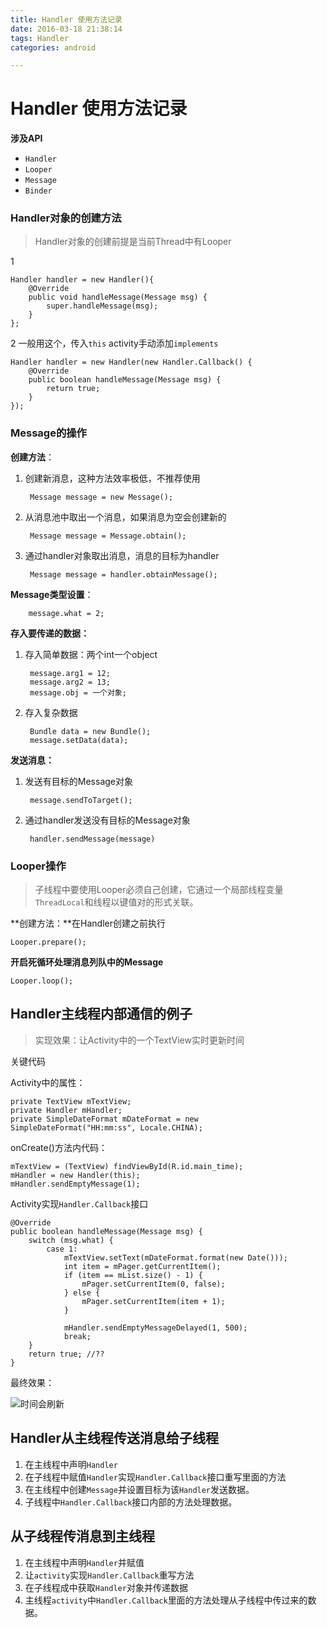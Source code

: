 ```yaml
---
title: Handler 使用方法记录
date: 2016-03-18 21:38:14
tags: Handler
categories: android

---
```




# Handler 使用方法记录

**涉及API**

- `Handler`
- `Looper`
- `Message`
- `Binder`

### Handler对象的创建方法
>Handler对象的创建前提是当前Thread中有Looper

1

	Handler handler = new Handler(){
        @Override
        public void handleMessage(Message msg) {
            super.handleMessage(msg);
        }
    };
2 一般用这个，传入`this` activity手动添加`implements`

	Handler handler = new Handler(new Handler.Callback() {
		@Override
		public boolean handleMessage(Message msg) {
			return true;
		}
	});	
### Message的操作
**创建方法**：

1. 创建新消息，这种方法效率极低，不推荐使用

		Message message = new Message();
2. 从消息池中取出一个消息，如果消息为空会创建新的

		Message message = Message.obtain();
3. 通过handler对象取出消息，消息的目标为handler

		Message message = handler.obtainMessage();

**Message类型设置**：
		
		message.what = 2; 

**存入要传递的数据：**

1. 存入简单数据：两个int一个object

		message.arg1 = 12;
		message.arg2 = 13;
		message.obj = 一个对象;

2. 存入复杂数据

		Bundle data = new Bundle();
		message.setData(data);

**发送消息：**

1. 发送有目标的Message对象

		message.sendToTarget();

2. 通过handler发送没有目标的Message对象

		handler.sendMessage(message)


### Looper操作
>子线程中要使用Looper必须自己创建，它通过一个局部线程变量`ThreadLocal`和线程以键值对的形式关联。

**创建方法：**在Handler创建之前执行

	Looper.prepare();

**开启死循环处理消息列队中的Message**

	Looper.loop();


## Handler主线程内部通信的例子
>实现效果：让Activity中的一个TextView实时更新时间


关键代码

Activity中的属性：

    private TextView mTextView;
    private Handler mHandler;
    private SimpleDateFormat mDateFormat = new SimpleDateFormat("HH:mm:ss", Locale.CHINA);
onCreate()方法内代码：

	mTextView = (TextView) findViewById(R.id.main_time);
	mHandler = new Handler(this);
	mHandler.sendEmptyMessage(1);
Activity实现`Handler.Callback`接口

    @Override
    public boolean handleMessage(Message msg) {
        switch (msg.what) {
            case 1:
                mTextView.setText(mDateFormat.format(new Date()));
                int item = mPager.getCurrentItem();
                if (item == mList.size() - 1) {
                    mPager.setCurrentItem(0, false);
                } else {
                    mPager.setCurrentItem(item + 1);
                }

                mHandler.sendEmptyMessageDelayed(1, 500);
                break;
        }
        return true; //??
    }

最终效果：

![时间会刷新](http://i.imgur.com/ZQxTZMr.png)

## Handler从主线程传送消息给子线程
1. 在主线程中声明`Handler`
2. 在子线程中赋值`Handler`实现`Handler.Callback`接口重写里面的方法
3. 在主线程中创建`Message`并设置目标为该`Handler`发送数据。
4. 子线程中`Handler.Callback`接口内部的方法处理数据。

## 从子线程传消息到主线程
1. 在主线程中声明`Handler`并赋值
2. 让`activity`实现`Handler.Callback`重写方法
3. 在子线程成中获取`Handler`对象并传递数据
4. 主线程`activity`中`Handler.Callback`里面的方法处理从子线程中传过来的数据。
